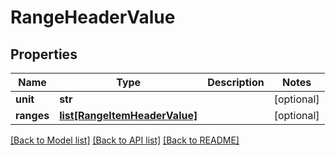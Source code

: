 # RangeHeaderValue

## Properties
Name | Type | Description | Notes
------------ | ------------- | ------------- | -------------
**unit** | **str** |  | [optional] 
**ranges** | [**list[RangeItemHeaderValue]**](RangeItemHeaderValue.md) |  | [optional] 

[[Back to Model list]](../README.md#documentation-for-models) [[Back to API list]](../README.md#documentation-for-api-endpoints) [[Back to README]](../README.md)



